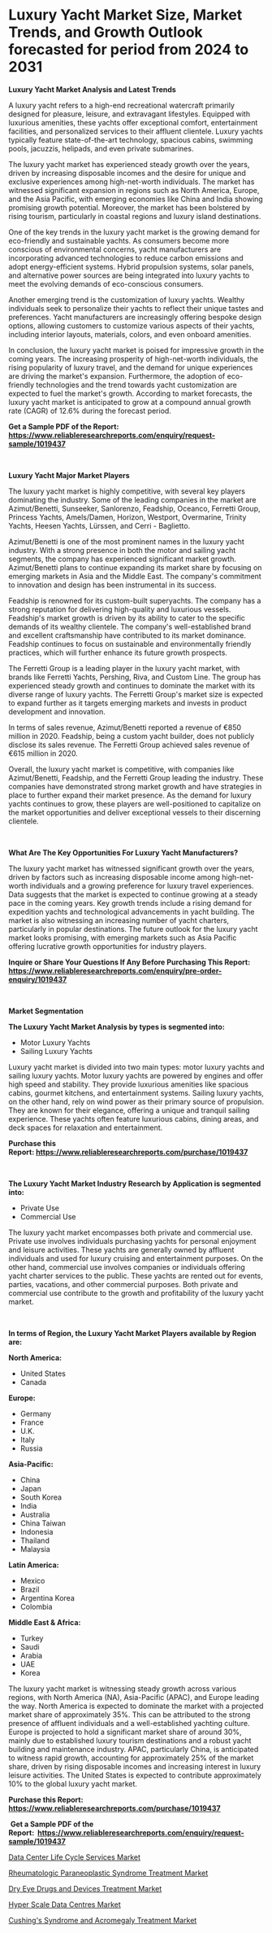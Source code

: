 <p><h1>Luxury Yacht Market Size, Market Trends, and Growth Outlook forecasted for period from 2024 to 2031</h1></p><p><strong>Luxury Yacht Market Analysis and Latest Trends</strong></p>
<p><p>A luxury yacht refers to a high-end recreational watercraft primarily designed for pleasure, leisure, and extravagant lifestyles. Equipped with luxurious amenities, these yachts offer exceptional comfort, entertainment facilities, and personalized services to their affluent clientele. Luxury yachts typically feature state-of-the-art technology, spacious cabins, swimming pools, jacuzzis, helipads, and even private submarines.</p><p>The luxury yacht market has experienced steady growth over the years, driven by increasing disposable incomes and the desire for unique and exclusive experiences among high-net-worth individuals. The market has witnessed significant expansion in regions such as North America, Europe, and the Asia Pacific, with emerging economies like China and India showing promising growth potential. Moreover, the market has been bolstered by rising tourism, particularly in coastal regions and luxury island destinations.</p><p>One of the key trends in the luxury yacht market is the growing demand for eco-friendly and sustainable yachts. As consumers become more conscious of environmental concerns, yacht manufacturers are incorporating advanced technologies to reduce carbon emissions and adopt energy-efficient systems. Hybrid propulsion systems, solar panels, and alternative power sources are being integrated into luxury yachts to meet the evolving demands of eco-conscious consumers.</p><p>Another emerging trend is the customization of luxury yachts. Wealthy individuals seek to personalize their yachts to reflect their unique tastes and preferences. Yacht manufacturers are increasingly offering bespoke design options, allowing customers to customize various aspects of their yachts, including interior layouts, materials, colors, and even onboard amenities.</p><p>In conclusion, the luxury yacht market is poised for impressive growth in the coming years. The increasing prosperity of high-net-worth individuals, the rising popularity of luxury travel, and the demand for unique experiences are driving the market's expansion. Furthermore, the adoption of eco-friendly technologies and the trend towards yacht customization are expected to fuel the market's growth. According to market forecasts, the luxury yacht market is anticipated to grow at a compound annual growth rate (CAGR) of 12.6% during the forecast period.</p></p>
<p><strong>Get a Sample PDF of the Report:&nbsp; <a href="https://www.reliableresearchreports.com/enquiry/request-sample/1019437">https://www.reliableresearchreports.com/enquiry/request-sample/1019437</a></strong></p>
<p>&nbsp;</p>
<p><strong>Luxury Yacht Major Market Players</strong></p>
<p><p>The luxury yacht market is highly competitive, with several key players dominating the industry. Some of the leading companies in the market are Azimut/Benetti, Sunseeker, Sanlorenzo, Feadship, Oceanco, Ferretti Group, Princess Yachts, Amels/Damen, Horizon, Westport, Overmarine, Trinity Yachts, Heesen Yachts, Lürssen, and Cerri - Baglietto.</p><p>Azimut/Benetti is one of the most prominent names in the luxury yacht industry. With a strong presence in both the motor and sailing yacht segments, the company has experienced significant market growth. Azimut/Benetti plans to continue expanding its market share by focusing on emerging markets in Asia and the Middle East. The company's commitment to innovation and design has been instrumental in its success.</p><p>Feadship is renowned for its custom-built superyachts. The company has a strong reputation for delivering high-quality and luxurious vessels. Feadship's market growth is driven by its ability to cater to the specific demands of its wealthy clientele. The company's well-established brand and excellent craftsmanship have contributed to its market dominance. Feadship continues to focus on sustainable and environmentally friendly practices, which will further enhance its future growth prospects.</p><p>The Ferretti Group is a leading player in the luxury yacht market, with brands like Ferretti Yachts, Pershing, Riva, and Custom Line. The group has experienced steady growth and continues to dominate the market with its diverse range of luxury yachts. The Ferretti Group's market size is expected to expand further as it targets emerging markets and invests in product development and innovation.</p><p>In terms of sales revenue, Azimut/Benetti reported a revenue of €850 million in 2020. Feadship, being a custom yacht builder, does not publicly disclose its sales revenue. The Ferretti Group achieved sales revenue of €615 million in 2020.</p><p>Overall, the luxury yacht market is competitive, with companies like Azimut/Benetti, Feadship, and the Ferretti Group leading the industry. These companies have demonstrated strong market growth and have strategies in place to further expand their market presence. As the demand for luxury yachts continues to grow, these players are well-positioned to capitalize on the market opportunities and deliver exceptional vessels to their discerning clientele.</p></p>
<p>&nbsp;</p>
<p><strong>What Are The Key Opportunities For Luxury Yacht Manufacturers?</strong></p>
<p><p>The luxury yacht market has witnessed significant growth over the years, driven by factors such as increasing disposable income among high-net-worth individuals and a growing preference for luxury travel experiences. Data suggests that the market is expected to continue growing at a steady pace in the coming years. Key growth trends include a rising demand for expedition yachts and technological advancements in yacht building. The market is also witnessing an increasing number of yacht charters, particularly in popular destinations. The future outlook for the luxury yacht market looks promising, with emerging markets such as Asia Pacific offering lucrative growth opportunities for industry players.</p></p>
<p><strong>Inquire or Share Your Questions If Any Before Purchasing This Report: <a href="https://www.reliableresearchreports.com/enquiry/pre-order-enquiry/1019437">https://www.reliableresearchreports.com/enquiry/pre-order-enquiry/1019437</a></strong></p>
<p>&nbsp;</p>
<p><strong>Market Segmentation</strong></p>
<p><strong>The Luxury Yacht Market Analysis by types is segmented into:</strong></p>
<p><ul><li>Motor Luxury Yachts</li><li>Sailing Luxury Yachts</li></ul></p>
<p><p>Luxury yacht market is divided into two main types: motor luxury yachts and sailing luxury yachts. Motor luxury yachts are powered by engines and offer high speed and stability. They provide luxurious amenities like spacious cabins, gourmet kitchens, and entertainment systems. Sailing luxury yachts, on the other hand, rely on wind power as their primary source of propulsion. They are known for their elegance, offering a unique and tranquil sailing experience. These yachts often feature luxurious cabins, dining areas, and deck spaces for relaxation and entertainment.</p></p>
<p><strong>Purchase this Report:&nbsp;<a href="https://www.reliableresearchreports.com/purchase/1019437">https://www.reliableresearchreports.com/purchase/1019437</a></strong></p>
<p>&nbsp;</p>
<p><strong>The Luxury Yacht Market Industry Research by Application is segmented into:</strong></p>
<p><ul><li>Private Use</li><li>Commercial Use</li></ul></p>
<p><p>The luxury yacht market encompasses both private and commercial use. Private use involves individuals purchasing yachts for personal enjoyment and leisure activities. These yachts are generally owned by affluent individuals and used for luxury cruising and entertainment purposes. On the other hand, commercial use involves companies or individuals offering yacht charter services to the public. These yachts are rented out for events, parties, vacations, and other commercial purposes. Both private and commercial use contribute to the growth and profitability of the luxury yacht market.</p></p>
<p>&nbsp;</p>
<p><strong>In terms of Region, the Luxury Yacht Market Players available by Region are:</strong></p>
<p>
    <p> <strong> North America: </strong>
        <ul>
            <li>United States</li>
            <li>Canada</li>
        </ul>
        </p> 
    <p> <strong> Europe: </strong>
        <ul>
            <li>Germany</li>
            <li>France</li>
            <li>U.K.</li>
            <li>Italy</li>
            <li>Russia</li>
        </ul>
        </p> 
    <p> <strong> Asia-Pacific: </strong>
        <ul>
            <li>China</li>
            <li>Japan</li>
            <li>South Korea</li>
            <li>India</li>
            <li>Australia</li>
            <li>China Taiwan</li>
            <li>Indonesia</li>
            <li>Thailand</li>
            <li>Malaysia</li>
        </ul>
        </p> 
    <p> <strong> Latin America: </strong>
        <ul>
            <li>Mexico</li>
            <li>Brazil</li>
            <li>Argentina Korea</li>
            <li>Colombia</li>
        </ul>
        </p> 
    <p> <strong> Middle East & Africa: </strong>
        <ul>
            <li>Turkey</li>
            <li>Saudi</li>
            <li>Arabia</li>
            <li>UAE</li>
            <li>Korea</li>
        </ul>
    </p>
    </p>
<p><p>The luxury yacht market is witnessing steady growth across various regions, with North America (NA), Asia-Pacific (APAC), and Europe leading the way. North America is expected to dominate the market with a projected market share of approximately 35%. This can be attributed to the strong presence of affluent individuals and a well-established yachting culture. Europe is projected to hold a significant market share of around 30%, mainly due to established luxury tourism destinations and a robust yacht building and maintenance industry. APAC, particularly China, is anticipated to witness rapid growth, accounting for approximately 25% of the market share, driven by rising disposable incomes and increasing interest in luxury leisure activities. The United States is expected to contribute approximately 10% to the global luxury yacht market.</p></p>
<p><strong>Purchase this Report: <a href="https://www.reliableresearchreports.com/purchase/1019437">https://www.reliableresearchreports.com/purchase/1019437</a></strong></p>
<p>&nbsp;<strong>Get a Sample PDF of the Report:&nbsp;&nbsp;<a href="https://www.reliableresearchreports.com/enquiry/request-sample/1019437">https://www.reliableresearchreports.com/enquiry/request-sample/1019437</a></strong></p>
<p><strong></strong></p>
<p><p><a href="https://medium.com/@briaabshire64/data-center-life-cycle-services-market-size-cagr-trends-2024-2030-12ee1c85926b">Data Center Life Cycle Services Market</a></p><p><a href="https://medium.com/@briaabshire64/rheumatologic-paraneoplastic-syndrome-treatment-market-exploring-market-share-market-trends-and-0a650e46b79c">Rheumatologic Paraneoplastic Syndrome Treatment Market</a></p><p><a href="https://medium.com/@briaabshire64/dry-eye-drugs-and-devices-treatment-market-report-reveals-the-latest-trends-and-growth-9461ea8c46a8">Dry Eye Drugs and Devices Treatment Market</a></p><p><a href="https://medium.com/@briaabshire64/hyper-scale-data-centres-market-the-key-to-successful-business-strategy-forecast-till-2030-22c5b56bca04">Hyper Scale Data Centres Market</a></p><p><a href="https://medium.com/@briaabshire64/cushings-syndrome-and-acromegaly-treatment-market-insight-market-trends-growth-forecasted-from-1382ecfb1427">Cushing's Syndrome and Acromegaly Treatment Market</a></p></p>
